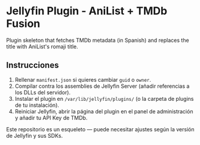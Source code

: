 # Jellyfin Plugin - AniList + TMDb Fusion

Plugin skeleton that fetches TMDb metadata (in Spanish) and replaces the title with AniList's romaji title.

## Instrucciones

1. Rellenar `manifest.json` si quieres cambiar `guid` o `owner`.
2. Compilar contra los assemblies de Jellyfin Server (añadir referencias a los DLLs del servidor).
3. Instalar el plugin en `/var/lib/jellyfin/plugins/` (o la carpeta de plugins de tu instalación).
4. Reiniciar Jellyfin, abrir la página del plugin en el panel de administración y añadir tu API Key de TMDb.

Este repositorio es un esqueleto — puede necesitar ajustes según la versión de Jellyfin y sus SDKs.
